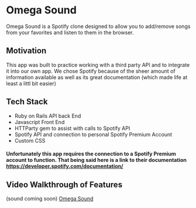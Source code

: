 # Omega Sound
 Omega Sound is a Spotify clone designed to allow you to add/remove songs from your favorites and listen to them in the browser.
 
 ## Motivation 
  This app was built to practice working with a third party API and to integrate it into our own app. We chose Spotify because of the sheer amount of information available as well as its great documentation (which made life at least a littl bit easier)
  
 ## Tech Stack
* Ruby on Rails API back End
* Javascript Front End
* HTTParty gem to assist with calls to Spotify API
* Spotify API and connection to personal Spotify Premium Account
* Custom CSS

#### Unfortunately this app requires the connection to a Spotify Premium account to function. That being said here is a link to their documentation https://developer.spotify.com/documentation/

## Video Walkthrough of Features
(sound coming soon)
[Omega Sound](https://youtu.be/0NdE8NHnDJ8)
